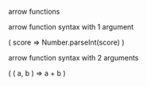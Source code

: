

arrow functions

arrow function syntax with 1 argument

( score => Number.parseInt(score) )

arrow function syntax with 2 arguments

( ( a, b ) => a + b )


